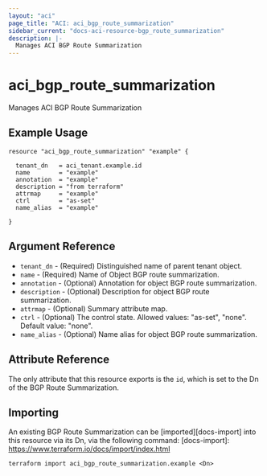 ```yaml
---
layout: "aci"
page_title: "ACI: aci_bgp_route_summarization"
sidebar_current: "docs-aci-resource-bgp_route_summarization"
description: |-
  Manages ACI BGP Route Summarization
---
```


# aci_bgp_route_summarization

Manages ACI BGP Route Summarization

## Example Usage

```hcl
resource "aci_bgp_route_summarization" "example" {

  tenant_dn   = aci_tenant.example.id
  name        = "example"
  annotation  = "example"
  description = "from terraform"
  attrmap     = "example"
  ctrl        = "as-set"
  name_alias  = "example"

}
```

## Argument Reference

- `tenant_dn` - (Required) Distinguished name of parent tenant object.
- `name` - (Required) Name of Object BGP route summarization.
- `annotation` - (Optional) Annotation for object BGP route summarization.
- `description` - (Optional) Description for object BGP route summarization.
- `attrmap` - (Optional) Summary attribute map.
- `ctrl` - (Optional) The control state.
  Allowed values: "as-set", "none". Default value: "none".
- `name_alias` - (Optional) Name alias for object BGP route summarization.

## Attribute Reference

The only attribute that this resource exports is the `id`, which is set to the
Dn of the BGP Route Summarization.

## Importing

An existing BGP Route Summarization can be [imported][docs-import] into this resource via its Dn, via the following command:
[docs-import]: https://www.terraform.io/docs/import/index.html

```
terraform import aci_bgp_route_summarization.example <Dn>
```
